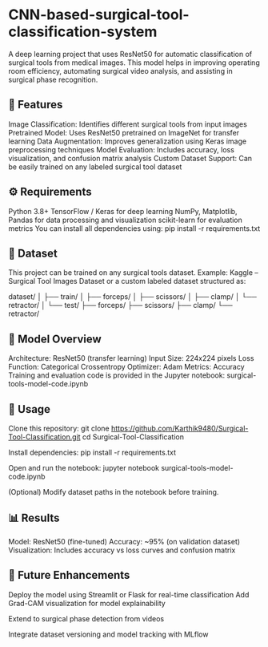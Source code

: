 # CNN-based-surgical-tool-classification-system
A deep learning project that uses ResNet50 for automatic classification of surgical tools from medical images.
This model helps in improving operating room efficiency, automating surgical video analysis, and assisting in surgical phase recognition.

## 🧠 Features
Image Classification: Identifies different surgical tools from input images
Pretrained Model: Uses ResNet50 pretrained on ImageNet for transfer learning
Data Augmentation: Improves generalization using Keras image preprocessing techniques
Model Evaluation: Includes accuracy, loss visualization, and confusion matrix analysis
Custom Dataset Support: Can be easily trained on any labeled surgical tool dataset

## ⚙️ Requirements
Python 3.8+
TensorFlow / Keras for deep learning
NumPy, Matplotlib, Pandas for data processing and visualization
scikit-learn for evaluation metrics
You can install all dependencies using:
pip install -r requirements.txt

## 📂 Dataset
This project can be trained on any surgical tools dataset.
Example: Kaggle – Surgical Tool Images Dataset or a custom labeled dataset structured as:

dataset/
│
├── train/
│   ├── forceps/
│   ├── scissors/
│   ├── clamp/
│   └── retractor/
│
└── test/
    ├── forceps/
    ├── scissors/
    ├── clamp/
    └── retractor/

## 🚀 Model Overview
Architecture: ResNet50 (transfer learning)
Input Size: 224x224 pixels
Loss Function: Categorical Crossentropy
Optimizer: Adam
Metrics: Accuracy
Training and evaluation code is provided in the Jupyter notebook:
surgical-tools-model-code.ipynb

## 🧪 Usage
Clone this repository:
git clone https://github.com/Karthik9480/Surgical-Tool-Classification.git
cd Surgical-Tool-Classification

Install dependencies:
pip install -r requirements.txt

Open and run the notebook:
jupyter notebook surgical-tools-model-code.ipynb

(Optional) Modify dataset paths in the notebook before training.

## 📊 Results
Model: ResNet50 (fine-tuned)
Accuracy: ~95% (on validation dataset)
Visualization: Includes accuracy vs loss curves and confusion matrix

## 🔮 Future Enhancements
Deploy the model using Streamlit or Flask for real-time classification
Add Grad-CAM visualization for model explainability

Extend to surgical phase detection from videos

Integrate dataset versioning and model tracking with MLflow
